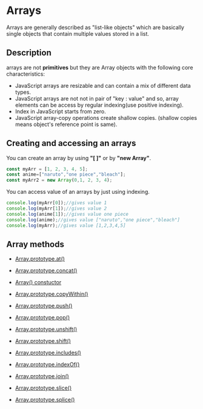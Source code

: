 # Arrays

Arrays are generally described as "list-like objects" which are basically single objects that contain multiple values stored in a list.

## Description

arrays are not **primitives** but they are Array objects with the following core characteristics:

- JavaScript arrays are resizable and can contain a mix of different data types.
- JavaScript arrays are not not in pair of "key : value" and so, array elements can be access by regular indexing(use positive indexing).
- Index in JavaScript starts from zero.
- JavaScript array-copy operations create shallow copies. (shallow copies means object's reference point is same).

## Creating and accessing an arrays

You can create an array by using **"[ ]"** or by **"new Array"**.

```js
const myArr = [1, 2, 3, 4, 5];
const anime=["naruto","one piece","bleach"];
const myArr2 = new Array(0,1, 2, 3, 4);
```

You can access value of an arrays by just using indexing.

```js
console.log(myArr[0]);//gives value 1
console.log(myArr[1]);//gives value 2
console.log(anime[1]);//gives value one piece
console.log(anime);//gives value ["naruto","one piece","bleach"]
console.log(myArr);//gives value [1,2,3,4,5]

```

## Array methods

- [Array.prototype.at()](D:\Learn\learn-js\Basics\Arrays\at().md)

- [Array.prototype.concat()](D:\Learn\learn-js\Basics\Arrays\concat().md)

- [Array() constuctor](D:\Learn\learn-js\Basics\Arrays\Array_constructor.md)

- [Array.prototype.copyWithin()](D:\Learn\learn-js\Basics\Arrays\copyWithin().md)

- [Array.prototype.push()](https://github.com/reachbheru/learn-js/blob/main/Basics/Arrays/Push().md)

- [Array.prototype.pop()](D:\Learn\learn-js\Basics\Arrays\pop().md)

- [Array.prototype.unshift()](D:\Learn\learn-js\Basics\Arrays\unshift().md)

- [Array.prototype.shift()](D:\Learn\learn-js\Basics\Arrays\shift().md)

- [Array.prototype.includes()](D:\Learn\learn-js\Basics\Arrays\includes().md)

- [Array.prototype.indexOf()](D:\Learn\learn-js\Basics\Arrays\indexOf().md)

- [Array.prototype.join()](D:\Learn\learn-js\Basics\Arrays\join().md)

- [Array.prototype.slice()](D:\Learn\learn-js\Basics\Arrays\slice.md)

- [Array.prototype.splice()](D:\Learn\learn-js\Basics\Arrays\splice().md)
